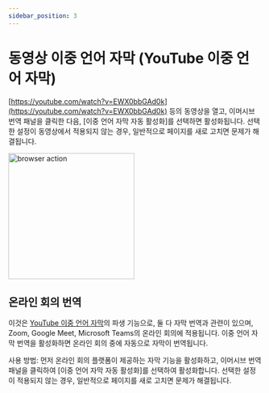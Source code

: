 ```yaml
---
sidebar_position: 3
---
```


# 동영상 이중 언어 자막 (YouTube 이중 언어 자막)

[https://youtube.com/watch?v=EWX0bbGAd0k](https://youtube.com/watch?v=EWX0bbGAd0k) 등의 동영상을 열고, 이머시브 번역 패널을 클릭한 다음, [이중 언어 자막 자동 활성화]를 선택하면 활성화됩니다. 선택한 설정이 동영상에서 적용되지 않는 경우, 일반적으로 페이지를 새로 고치면 문제가 해결됩니다.

<img src="https://s.immersivetranslate.com/static/official-static/assets/video-subtitle.png" alt="browser action" width="250" />

## 온라인 회의 번역

이것은 [YouTube 이중 언어 자막](#youtube-bilingual-subtitles)의 파생 기능으로, 둘 다 자막 번역과 관련이 있으며, Zoom, Google Meet, Microsoft Teams의 온라인 회의에 적용됩니다. 이중 언어 자막 번역을 활성화하면 온라인 회의 중에 자동으로 자막이 번역됩니다.

사용 방법: 먼저 온라인 회의 플랫폼이 제공하는 자막 기능을 활성화하고, 이머시브 번역 패널을 클릭하여 [이중 언어 자막 자동 활성화]를 선택하여 활성화합니다. 선택한 설정이 적용되지 않는 경우, 일반적으로 페이지를 새로 고치면 문제가 해결됩니다.
